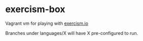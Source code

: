 # exercism-box
Vagrant vm for playing with [exercism.io](http://exercism.io/)

Branches under languages/X will have X pre-configured to run.
